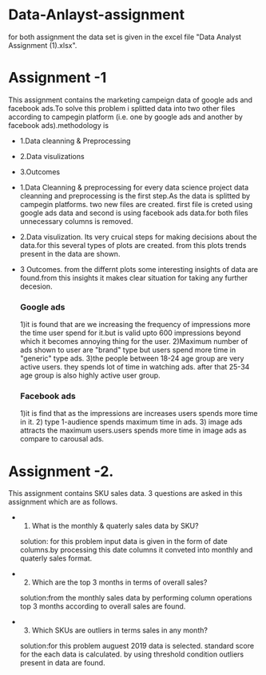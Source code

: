 # Data-Anlayst-assignment
for both assignment the data set is given in the excel file "Data Analyst Assignment (1).xlsx".
# Assignment -1
This assignment contains the marketing campeign data of google ads and facebook ads.To solve this problem i splitted data into two other files according to campegin platform (i.e. one by google ads and another by facebook ads).methodology is
* 1.Data cleanning & Preprocessing
* 2.Data visulizations
* 3.Outcomes

* 1.Data Cleanning & preprocessing
for every data science project data cleanning and preprocessing is the first step.As the data is splitted by campegin platforms. two new files are created. first file  is creted using google ads data and second is using facebook ads data.for both files unnecessary columns is removed.

* 2.Data visulization.
Its very cruical steps for making decisions about the data.for this several types of plots are created. from this plots trends present in the data are shown.

* 3 Outcomes.
from the differnt plots some interesting insights of data are found.from this insights it makes clear situation for taking any further decesion.
  ### Google ads  
  1)it is found that are we increasing the frequency of impressions more the time user spend for it.but is valid upto 600 impressions beyond which it becomes annoying     thing for the user.
  2)Maximum number of ads shown to user are "brand" type but users spend more time in "generic" type ads.
  3)the people between 18-24 age group are very active users. they spends lot of time in watching ads. after that 25-34 age group is also highly active user group. 

  ### Facebook ads
  1)it is find that as the impressions are increases users spends more time in it.
  2) type 1-audience spends maximum time in ads.
  3) image ads attracts the maximum users.users spends more time in image ads as compare to carousal ads.

# Assignment -2.
This assignment contains SKU sales data.
3 questions are asked in this assignment which are as follows.

* 1) What is the monthly & quaterly sales data by SKU?

  solution: for this problem input data is given in the form of date columns.by processing this date columns it conveted into monthly and quaterly sales format.
 
* 2) Which are the top 3 months in terms of overall sales?

  solution:from the monthly sales data by performing column operations top 3 months according to overall sales are found.
 
* 3) Which SKUs are outliers in terms sales in any month?

  solution:for this problem auguest 2019 data is selected. standard score for the each data is calculated. by using threshold condition outliers present in data are found.  

